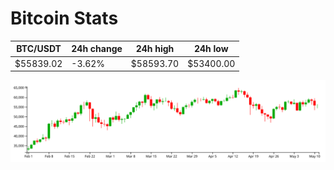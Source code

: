 # Bitcoin Stats

BTC/USDT|24h change|24h high|24h low|
|---|---|---|---|
|$55839.02|-3.62%|$58593.70|$53400.00|

<img src="./chart.svg">

